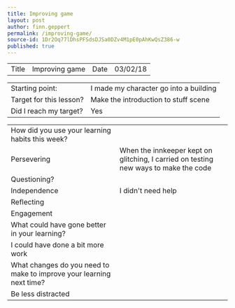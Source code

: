 ```yaml
---
title: Improving game
layout: post
author: finn.geppert
permalink: /improving-game/
source-id: 1Dr2Oq77lDhsPFSdsDJSa0DZv4M1pE0pAhKwQsZ386-w
published: true
---
```

<table>
  <tr>
    <td>Title</td>
    <td>Improving game</td>
    <td>Date</td>
    <td>03/02/18</td>
  </tr>
</table>


<table>
  <tr>
    <td>Starting point:</td>
    <td>I made my character go into a building</td>
  </tr>
  <tr>
    <td>Target for this lesson?</td>
    <td>Make the introduction to stuff scene</td>
  </tr>
  <tr>
    <td>Did I reach my target? </td>
    <td>Yes</td>
  </tr>
</table>


<table>
  <tr>
    <td>How did you use your learning habits this week?</td>
    <td></td>
  </tr>
  <tr>
    <td>Persevering</td>
    <td>When the innkeeper kept on glitching, I carried on testing new ways to make the code </td>
  </tr>
  <tr>
    <td>Questioning?</td>
    <td></td>
  </tr>
  <tr>
    <td>Independence</td>
    <td>I didn't need help</td>
  </tr>
  <tr>
    <td>Reflecting</td>
    <td></td>
  </tr>
  <tr>
    <td>Engagement</td>
    <td></td>
  </tr>
  <tr>
    <td>What could have gone better in your learning?</td>
    <td></td>
  </tr>
  <tr>
    <td>I could have done a bit more work</td>
    <td></td>
  </tr>
  <tr>
    <td>What changes do you need to make to improve your learning next time?</td>
    <td></td>
  </tr>
  <tr>
    <td>Be less distracted</td>
    <td></td>
  </tr>
</table>


